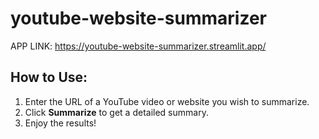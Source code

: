 # youtube-website-summarizer

APP LINK: https://youtube-website-summarizer.streamlit.app/

## How to Use:
1. Enter the URL of a YouTube video or website you wish to summarize.
2. Click **Summarize** to get a detailed summary.
3. Enjoy the results!
